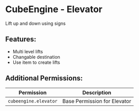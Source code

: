 # CubeEngine - Elevator
Lift up and down using signs

## Features:
 - Multi level lifts
 - Changable destination
 - Use item to create lifts

## Additional Permissions:

| Permission | Description |
| --- | --- |
| `cubeengine.elevator` | Base Permission for Elevator |